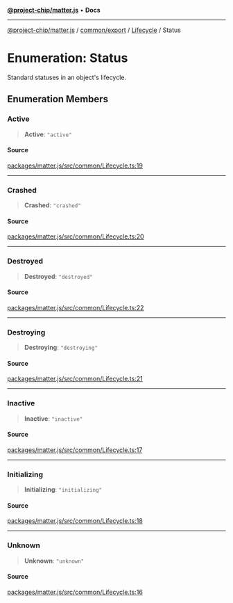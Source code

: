 [**@project-chip/matter.js**](../../../../../README.md) • **Docs**

***

[@project-chip/matter.js](../../../../../modules.md) / [common/export](../../../README.md) / [Lifecycle](../README.md) / Status

# Enumeration: Status

Standard statuses in an object's lifecycle.

## Enumeration Members

### Active

> **Active**: `"active"`

#### Source

[packages/matter.js/src/common/Lifecycle.ts:19](https://github.com/project-chip/matter.js/blob/7a8cbb56b87d4ccf34bec5a9a95ab40a1711324f/packages/matter.js/src/common/Lifecycle.ts#L19)

***

### Crashed

> **Crashed**: `"crashed"`

#### Source

[packages/matter.js/src/common/Lifecycle.ts:20](https://github.com/project-chip/matter.js/blob/7a8cbb56b87d4ccf34bec5a9a95ab40a1711324f/packages/matter.js/src/common/Lifecycle.ts#L20)

***

### Destroyed

> **Destroyed**: `"destroyed"`

#### Source

[packages/matter.js/src/common/Lifecycle.ts:22](https://github.com/project-chip/matter.js/blob/7a8cbb56b87d4ccf34bec5a9a95ab40a1711324f/packages/matter.js/src/common/Lifecycle.ts#L22)

***

### Destroying

> **Destroying**: `"destroying"`

#### Source

[packages/matter.js/src/common/Lifecycle.ts:21](https://github.com/project-chip/matter.js/blob/7a8cbb56b87d4ccf34bec5a9a95ab40a1711324f/packages/matter.js/src/common/Lifecycle.ts#L21)

***

### Inactive

> **Inactive**: `"inactive"`

#### Source

[packages/matter.js/src/common/Lifecycle.ts:17](https://github.com/project-chip/matter.js/blob/7a8cbb56b87d4ccf34bec5a9a95ab40a1711324f/packages/matter.js/src/common/Lifecycle.ts#L17)

***

### Initializing

> **Initializing**: `"initializing"`

#### Source

[packages/matter.js/src/common/Lifecycle.ts:18](https://github.com/project-chip/matter.js/blob/7a8cbb56b87d4ccf34bec5a9a95ab40a1711324f/packages/matter.js/src/common/Lifecycle.ts#L18)

***

### Unknown

> **Unknown**: `"unknown"`

#### Source

[packages/matter.js/src/common/Lifecycle.ts:16](https://github.com/project-chip/matter.js/blob/7a8cbb56b87d4ccf34bec5a9a95ab40a1711324f/packages/matter.js/src/common/Lifecycle.ts#L16)
